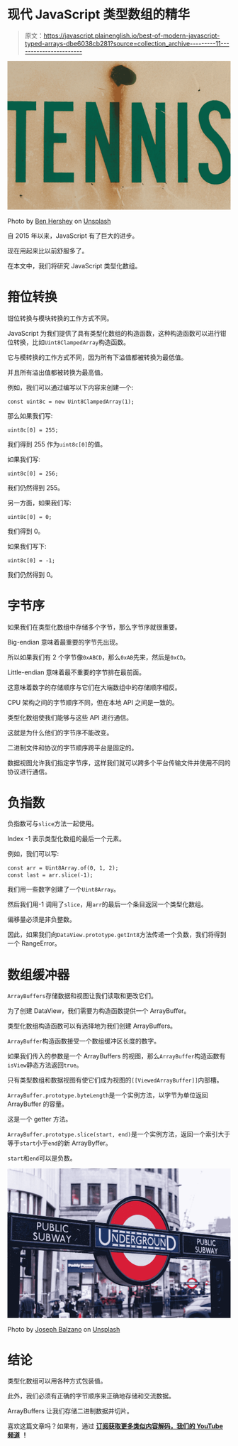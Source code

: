 # 现代 JavaScript 类型数组的精华

> 原文：<https://javascript.plainenglish.io/best-of-modern-javascript-typed-arrays-dbe6038cb281?source=collection_archive---------11----------------------->

![](img/de2100ec5541d9230d9516a25fd77274.png)

Photo by [Ben Hershey](https://unsplash.com/@benhershey?utm_source=medium&utm_medium=referral) on [Unsplash](https://unsplash.com?utm_source=medium&utm_medium=referral)

自 2015 年以来，JavaScript 有了巨大的进步。

现在用起来比以前舒服多了。

在本文中，我们将研究 JavaScript 类型化数组。

# 箝位转换

钳位转换与模块转换的工作方式不同。

JavaScript 为我们提供了具有类型化数组的构造函数，这种构造函数可以进行钳位转换，比如`Uint8ClampedArray`构造函数。

它与模转换的工作方式不同，因为所有下溢值都被转换为最低值。

并且所有溢出值都被转换为最高值。

例如，我们可以通过编写以下内容来创建一个:

```
const uint8c = new Uint8ClampedArray(1);
```

那么如果我们写:

```
uint8c[0] = 255;
```

我们得到 255 作为`uint8c[0]`的值。

如果我们写:

```
uint8c[0] = 256;
```

我们仍然得到 255。

另一方面，如果我们写:

```
uint8c[0] = 0;
```

我们得到 0。

如果我们写下:

```
uint8c[0] = -1;
```

我们仍然得到 0。

# 字节序

如果我们在类型化数组中存储多个字节，那么字节序就很重要。

Big-endian 意味着最重要的字节先出现。

所以如果我们有 2 个字节像`0xABCD`，那么`0xAB`先来，然后是`0xCD`。

Little-endian 意味着最不重要的字节排在最前面。

这意味着数字的存储顺序与它们在大端数组中的存储顺序相反。

CPU 架构之间的字节顺序不同，但在本地 API 之间是一致的。

类型化数组使我们能够与这些 API 进行通信。

这就是为什么他们的字节序不能改变。

二进制文件和协议的字节顺序跨平台是固定的。

数据视图允许我们指定字节序，这样我们就可以跨多个平台传输文件并使用不同的协议进行通信。

# 负指数

负指数可与`slice`方法一起使用。

Index -1 表示类型化数组的最后一个元素。

例如，我们可以写:

```
const arr = Uint8Array.of(0, 1, 2);
const last = arr.slice(-1);
```

我们用一些数字创建了一个`Uint8Array`。

然后我们用-1 调用了`slice`，用`arr`的最后一个条目返回一个类型化数组。

偏移量必须是非负整数。

因此，如果我们向`DataView.prototype.getInt8`方法传递一个负数，我们将得到一个 RangeError。

# 数组缓冲器

`ArrayBuffers`存储数据和视图让我们读取和更改它们。

为了创建 DataView，我们需要为构造函数提供一个 ArrayBuffer。

类型化数组构造函数可以有选择地为我们创建 ArrayBuffers。

`ArrayBuffer`构造函数接受一个数组缓冲区长度的数字。

如果我们传入的参数是一个 ArrayBuffers 的视图，那么`ArrayBuffer`构造函数有`isView`静态方法返回`true`。

只有类型数组和数据视图有使它们成为视图的`[[ViewedArrayBuffer]]`内部槽。

`ArrayBuffer.prototype.byteLength`是一个实例方法，以字节为单位返回 ArrayBuffer 的容量。

这是一个 getter 方法。

`ArrayBuffer.prototype.slice(start, end)`是一个实例方法，返回一个索引大于等于`start`小于`end`的新 ArrayByffer。

`start`和`end`可以是负数。

![](img/93b4b5d4de930b6388e59731623b8ca5.png)

Photo by [Joseph Balzano](https://unsplash.com/@josephbalzanodev?utm_source=medium&utm_medium=referral) on [Unsplash](https://unsplash.com?utm_source=medium&utm_medium=referral)

# 结论

类型化数组可以用各种方式包装值。

此外，我们必须有正确的字节顺序来正确地存储和交流数据。

ArrayBuffers 让我们存储二进制数据并切片。

喜欢这篇文章吗？如果有，通过 [**订阅获取更多类似内容解码，我们的 YouTube 频道**](https://www.youtube.com/channel/UCtipWUghju290NWcn8jhyAw) **！**